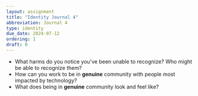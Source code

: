 ```yaml
---
layout: assignment
title: "Identity Journal 4"
abbreviation: Journal 4
type: identity
due_date: 2024-07-12
ordering: 1
draft: 0
---
```


- What harms do you notice you've been unable to recognize? Who might be able to recognize them?
- How can you work to be in **genuine** community with people most impacted by technology?
- What does being in **genuine** community look and feel like?

